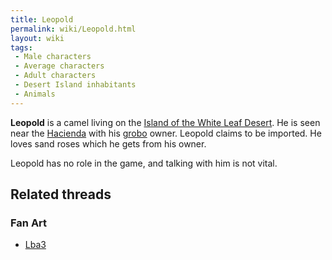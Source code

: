 ```yaml
---
title: Leopold
permalink: wiki/Leopold.html
layout: wiki
tags:
 - Male characters
 - Average characters
 - Adult characters
 - Desert Island inhabitants
 - Animals
---
```


**Leopold** is a camel living on the [Island of the White Leaf
Desert](Island_of_the_White_Leaf_Desert "wikilink"). He is seen near the
[Hacienda](Hacienda "wikilink") with his [grobo](grobo "wikilink")
owner. Leopold claims to be imported. He loves sand roses which he gets
from his owner.

Leopold has no role in the game, and talking with him is not vital.

## Related threads

### Fan Art

- [Lba3](http://forum.magicball.net/showthread.php?p=112171#post112171)
